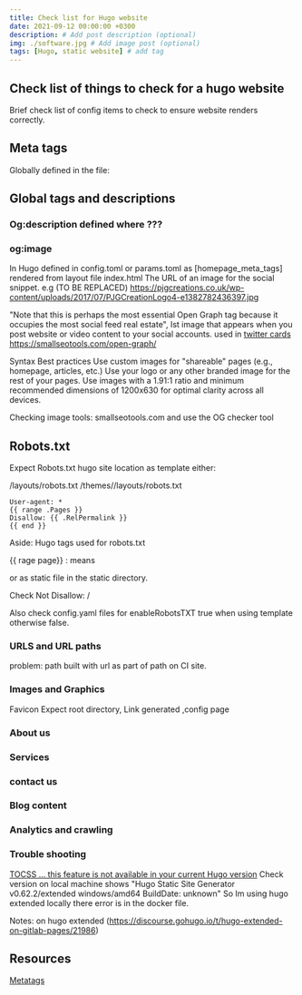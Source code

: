 ```yaml
---
title: Check list for Hugo website
date: 2021-09-12 00:00:00 +0300
description: # Add post description (optional)
img: ./software.jpg # Add image post (optional)
tags: [Hugo, static website] # add tag
---
```


## Check list of things to check for a hugo website

Brief check list of config items to check to ensure website renders correctly.

## Meta tags

Globally defined in the file:

## Global tags and descriptions
### Og:description  defined where ???
### og:image
In Hugo defined in config.toml or params.toml as  [homepage_meta_tags] rendered from  layout file index.html
The URL of an image for the social snippet.
e.g (TO BE REPLACED) https://pjgcreations.co.uk/wp-content/uploads/2017/07/PJGCreationLogo4-e1382782436397.jpg

"Note that this is perhaps the most essential Open Graph tag because it occupies the most social feed real estate", Ist image that appears when you post website or video content to your social accounts. used in [twitter cards](https://developer.twitter.com/en/docs/twitter-for-websites/cards/guides/getting-started)  https://smallseotools.com/open-graph/




Syntax
<meta property="og:image" content="https://ahrefs.com/blog/wp-content/uploads/2020/01/fb-open-graph-1.jpg" />
Best practices
Use custom images for "shareable" pages (e.g., homepage, articles, etc.)
Use your logo or any other branded image for the rest of your pages.
Use images with a 1.91:1 ratio and minimum recommended dimensions of 1200x630 for optimal clarity across all devices.

Checking image tools:  smallseotools.com and use the OG checker tool

## Robots.txt

Expect Robots.txt hugo site location as template either:

/layouts/robots.txt
/themes/<THEME>/layouts/robots.txt

```
User-agent: *
{{ range .Pages }}
Disallow: {{ .RelPermalink }}
{{ end }}
```

Aside: Hugo tags used for robots.txt

\{\{ rage page\}\}  : means


or as static file  in the static directory.

Check Not
Disallow: /

Also check config.yaml files for enableRobotsTXT true when using template otherwise false.

### URLS and URL paths

problem: path built with url as part of path on CI site.

### Images and Graphics

Favicon Expect root directory, Link generated  ,config page
### About us

### Services


### contact us

### Blog content

### Analytics and crawling

### Trouble shooting


[TOCSS … this feature is not available in your current Hugo version](https://gohugo.io/troubleshooting/faq/#i-get-this-feature-is-not-available-in-your-current-hugo-version)
Check version on local machine shows "Hugo Static Site Generator v0.62.2/extended windows/amd64 BuildDate: unknown" So Im using hugo extended locally there error is in the docker file.

Notes: on hugo extended (https://discourse.gohugo.io/t/hugo-extended-on-gitlab-pages/21986)


## Resources

[Metatags](https://ahrefs.com/blog/open-graph-meta-tags/#which-open-graph-tags-to-use)
